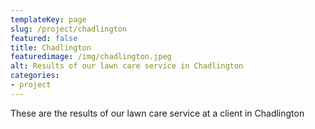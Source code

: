```yaml
---
templateKey: page
slug: /project/chadlington
featured: false
title: Chadlington
featuredimage: /img/chadlington.jpeg
alt: Results of our lawn care service in Chadlington
categories:
- project
---
```

These are the results of our lawn care service at a client in Chadlington


